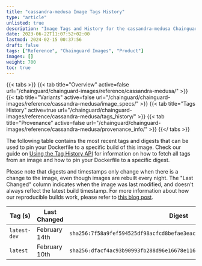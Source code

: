 ```yaml
---
title: "cassandra-medusa Image Tags History"
type: "article"
unlisted: true
description: "Image Tags and History for the cassandra-medusa Chainguard Image"
date: 2023-06-22T11:07:52+02:00
lastmod: 2024-02-15 00:37:56
draft: false
tags: ["Reference", "Chainguard Images", "Product"]
images: []
weight: 700
toc: true
---
```


{{< tabs >}}
{{< tab title="Overview" active=false url="/chainguard/chainguard-images/reference/cassandra-medusa/" >}}
{{< tab title="Variants" active=false url="/chainguard/chainguard-images/reference/cassandra-medusa/image_specs/" >}}
{{< tab title="Tags History" active=true url="/chainguard/chainguard-images/reference/cassandra-medusa/tags_history/" >}}
{{< tab title="Provenance" active=false url="/chainguard/chainguard-images/reference/cassandra-medusa/provenance_info/" >}}
{{</ tabs >}}

The following table contains the most recent tags and digests that can be used to pin your Dockerfile to a specific build of this image. Check our guide on [Using the Tag History API](/chainguard/chainguard-images/using-the-tag-history-api/) for information on how to fetch all tags from an image and how to pin your Dockerfile to a specific digest.

Please note that digests and timestamps only change when there is a change to the image, even though images are rebuilt every night. The "Last Changed" column indicates when the image was last modified, and doesn't always reflect the latest build timestamp. For more information about how our reproducible builds work, please refer to [this blog post](https://www.chainguard.dev/unchained/reproducing-chainguards-reproducible-image-builds).

| Tag (s)       | Last Changed  | Digest                                                                    |
|---------------|---------------|---------------------------------------------------------------------------|
|  `latest-dev` | February 14th | `sha256:7f58a9fef594525df98acfcd8befae3eacf74fac626a57cafb18a847e9a1c276` |
|  `latest`     | February 10th | `sha256:dfacf4ac93b90993fb288d96e16678e116a7c9bee6fa0fbe0fe9ec45743d07ec` |

